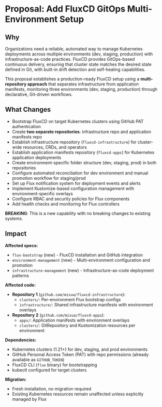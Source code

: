 # Proposal: Add FluxCD GitOps Multi-Environment Setup

## Why

Organizations need a reliable, automated way to manage Kubernetes deployments across multiple environments (dev, staging, production) with infrastructure-as-code practices. FluxCD provides GitOps-based continuous delivery, ensuring that cluster state matches the desired state defined in Git, with built-in drift detection and self-healing capabilities.

This proposal establishes a production-ready FluxCD setup using a **multi-repository approach** that separates infrastructure from application manifests, monitoring three environments (dev, staging, production) through declarative, Git-driven workflows.

## What Changes

- Bootstrap FluxCD on target Kubernetes clusters using GitHub PAT authentication
- Create **two separate repositories**: infrastructure repo and application manifests repo
- Establish infrastructure repository (`fluxcd-infrastructure`) for cluster-wide resources, CRDs, and operators
- Establish application manifests repository (`fluxcd-apps`) for Kubernetes application deployments
- Create environment-specific folder structure (dev, staging, prod) in both repositories
- Configure automated reconciliation for dev environment and manual promotion workflow for staging/prod
- Set up Flux notification system for deployment events and alerts
- Implement Kustomize-based configuration management with environment-specific overlays
- Configure RBAC and security policies for Flux components
- Add health checks and monitoring for Flux controllers

**BREAKING**: This is a new capability with no breaking changes to existing systems.

## Impact

**Affected specs:**
- `flux-bootstrap` (new) - FluxCD installation and GitHub integration
- `environment-management` (new) - Multi-environment configuration and promotion
- `infrastructure-management` (new) - Infrastructure-as-code deployment patterns

**Affected code:**
- **Repository 1** (`github.com/misua/fluxcd-infrastructure`):
  - `clusters/`: Per-environment Flux bootstrap configs
  - `infrastructure/`: Shared infrastructure manifests with environment overlays
- **Repository 2** (`github.com/misua/fluxcd-apps`):
  - `apps/`: Application manifests with environment overlays
  - `clusters/`: GitRepository and Kustomization resources per environment

**Dependencies:**
- Kubernetes clusters (1.21+) for dev, staging, and prod environments
- GitHub Personal Access Token (PAT) with repo permissions (already available as `GITHUB_TOKEN`)
- FluxCD CLI (`flux` binary) for bootstrapping
- kubectl configured for target clusters

**Migration:**
- Fresh installation, no migration required
- Existing Kubernetes resources remain unaffected unless explicitly managed by Flux
